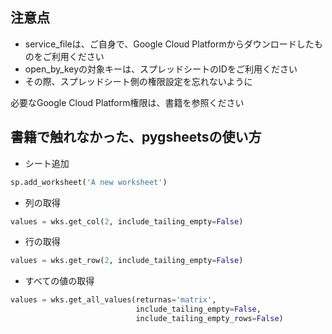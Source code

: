 ## 注意点
- service_fileは、ご自身で、Google Cloud Platformからダウンロードしたものをご利用ください
- open_by_keyの対象キーは、スプレッドシートのIDをご利用ください
- その際、スプレッドシート側の権限設定を忘れないように

必要なGoogle Cloud Platform権限は、書籍を参照ください

## 書籍で触れなかった、pygsheetsの使い方

 - シート追加

```python
sp.add_worksheet('A new worksheet')
```

 - 列の取得
 
```python
values = wks.get_col(2, include_tailing_empty=False)
```

 - 行の取得

```python
values = wks.get_row(2, include_tailing_empty=False)
```

 - すべての値の取得
 
```python
values = wks.get_all_values(returnas='matrix',
                            include_tailing_empty=False,
                            include_tailing_empty_rows=False)
```